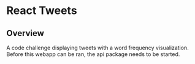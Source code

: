 # React Tweets

## Overview

A code challenge displaying tweets with a word frequency visualization. Before this webapp can be ran, the api package needs to be started. 
